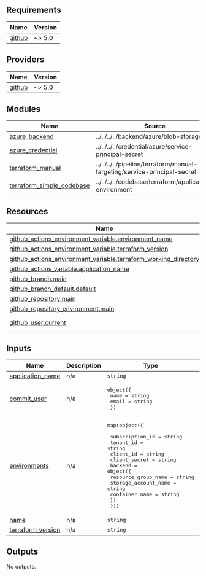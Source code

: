 <!-- BEGIN_TF_DOCS -->
## Requirements

| Name | Version |
|------|---------|
| <a name="requirement_github"></a> [github](#requirement\_github) | ~> 5.0 |

## Providers

| Name | Version |
|------|---------|
| <a name="provider_github"></a> [github](#provider\_github) | ~> 5.0 |

## Modules

| Name | Source | Version |
|------|--------|---------|
| <a name="module_azure_backend"></a> [azure\_backend](#module\_azure\_backend) | ../../../../backend/azure/blob-storage | n/a |
| <a name="module_azure_credential"></a> [azure\_credential](#module\_azure\_credential) | ../../../../credential/azure/service-principal-secret | n/a |
| <a name="module_terraform_manual"></a> [terraform\_manual](#module\_terraform\_manual) | ../../../../pipeline/terraform/manual-targeting/service-principal-secret | n/a |
| <a name="module_terraform_simple_codebase"></a> [terraform\_simple\_codebase](#module\_terraform\_simple\_codebase) | ../../../../codebase/terraform/application-environment | n/a |

## Resources

| Name | Type |
|------|------|
| [github_actions_environment_variable.environment_name](https://registry.terraform.io/providers/integrations/github/latest/docs/resources/actions_environment_variable) | resource |
| [github_actions_environment_variable.terraform_version](https://registry.terraform.io/providers/integrations/github/latest/docs/resources/actions_environment_variable) | resource |
| [github_actions_environment_variable.terraform_working_directory](https://registry.terraform.io/providers/integrations/github/latest/docs/resources/actions_environment_variable) | resource |
| [github_actions_variable.application_name](https://registry.terraform.io/providers/integrations/github/latest/docs/resources/actions_variable) | resource |
| [github_branch.main](https://registry.terraform.io/providers/integrations/github/latest/docs/resources/branch) | resource |
| [github_branch_default.default](https://registry.terraform.io/providers/integrations/github/latest/docs/resources/branch_default) | resource |
| [github_repository.main](https://registry.terraform.io/providers/integrations/github/latest/docs/resources/repository) | resource |
| [github_repository_environment.main](https://registry.terraform.io/providers/integrations/github/latest/docs/resources/repository_environment) | resource |
| [github_user.current](https://registry.terraform.io/providers/integrations/github/latest/docs/data-sources/user) | data source |

## Inputs

| Name | Description | Type | Default | Required |
|------|-------------|------|---------|:--------:|
| <a name="input_application_name"></a> [application\_name](#input\_application\_name) | n/a | `string` | n/a | yes |
| <a name="input_commit_user"></a> [commit\_user](#input\_commit\_user) | n/a | <pre>object({<br>    name  = string<br>    email = string<br>  })</pre> | n/a | yes |
| <a name="input_environments"></a> [environments](#input\_environments) | n/a | <pre>map(object({<br><br>    subscription_id = string<br>    tenant_id       = string<br>    client_id       = string<br>    client_secret   = string<br>    backend = object({<br>      resource_group_name  = string<br>      storage_account_name = string<br>      container_name       = string<br>    })<br>  }))</pre> | n/a | yes |
| <a name="input_name"></a> [name](#input\_name) | n/a | `string` | n/a | yes |
| <a name="input_terraform_version"></a> [terraform\_version](#input\_terraform\_version) | n/a | `string` | `"1.6.6"` | no |

## Outputs

No outputs.
<!-- END_TF_DOCS -->